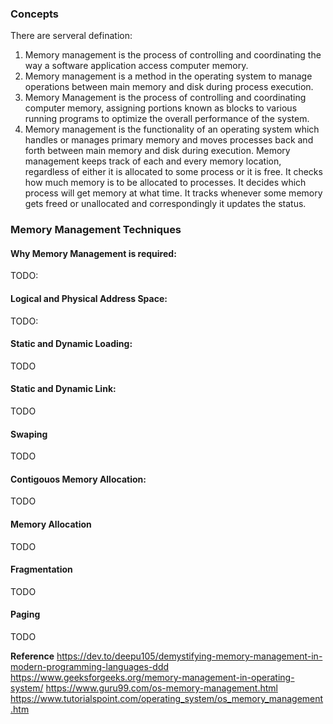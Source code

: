### Concepts
There are serveral defination:
1. Memory management is the process of controlling and coordinating the way a software application access computer memory.
2. Memory management is a method in the operating system to manage operations between main memory and disk during process execution. 
3. Memory Management is the process of controlling and coordinating computer memory, assigning portions known as blocks to various running programs to optimize the overall performance of the system.
4. Memory management is the functionality of an operating system which handles or manages primary memory and moves processes back and forth between main memory and disk during execution. Memory management keeps track of each and every memory location, regardless of either it is allocated to some process or it is free. It checks how much memory is to be allocated to processes. It decides which process will get memory at what time. It tracks whenever some memory gets freed or unallocated and correspondingly it updates the status.

### Memory Management Techniques

#### Why Memory Management is required:
TODO:

#### Logical and Physical Address Space:
TODO:

#### Static and Dynamic Loading:
TODO

#### Static and Dynamic Link:
TODO

#### Swaping
TODO

#### Contigouos Memory Allocation:
TODO

#### Memory Allocation
TODO

#### Fragmentation
TODO

#### Paging
TODO

**Reference**
https://dev.to/deepu105/demystifying-memory-management-in-modern-programming-languages-ddd
https://www.geeksforgeeks.org/memory-management-in-operating-system/
https://www.guru99.com/os-memory-management.html
https://www.tutorialspoint.com/operating_system/os_memory_management.htm